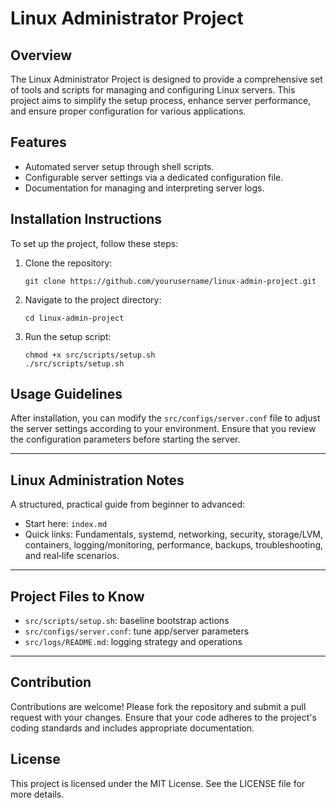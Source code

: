 # Linux Administrator Project

## Overview
The Linux Administrator Project is designed to provide a comprehensive set of tools and scripts for managing and configuring Linux servers. This project aims to simplify the setup process, enhance server performance, and ensure proper configuration for various applications.

## Features
- Automated server setup through shell scripts.
- Configurable server settings via a dedicated configuration file.
- Documentation for managing and interpreting server logs.

## Installation Instructions
To set up the project, follow these steps:

1. Clone the repository:
   ```
   git clone https://github.com/yourusername/linux-admin-project.git
   ```

2. Navigate to the project directory:
   ```
   cd linux-admin-project
   ```

3. Run the setup script:
   ```
   chmod +x src/scripts/setup.sh
   ./src/scripts/setup.sh
   ```

## Usage Guidelines
After installation, you can modify the `src/configs/server.conf` file to adjust the server settings according to your environment. Ensure that you review the configuration parameters before starting the server.

---

## Linux Administration Notes
A structured, practical guide from beginner to advanced:

- Start here: `index.md`
- Quick links: Fundamentals, systemd, networking, security, storage/LVM, containers, logging/monitoring, performance, backups, troubleshooting, and real‑life scenarios.

---

## Project Files to Know
- `src/scripts/setup.sh`: baseline bootstrap actions
- `src/configs/server.conf`: tune app/server parameters
- `src/logs/README.md`: logging strategy and operations

---
## Contribution
Contributions are welcome! Please fork the repository and submit a pull request with your changes. Ensure that your code adheres to the project's coding standards and includes appropriate documentation.

## License
This project is licensed under the MIT License. See the LICENSE file for more details.